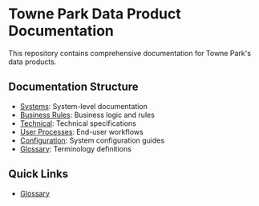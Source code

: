 # Towne Park Data Product Documentation

This repository contains comprehensive documentation for Towne Park's data products.

## Documentation Structure

- [Systems](systems/index.md): System-level documentation
- [Business Rules](business-rules/index.md): Business logic and rules
- [Technical](technical/index.md): Technical specifications
- [User Processes](user-processes/index.md): End-user workflows
- [Configuration](configuration/index.md): System configuration guides
- [Glossary](./glossary.md): Terminology definitions
## Quick Links

- [Glossary](./glossary.md)
